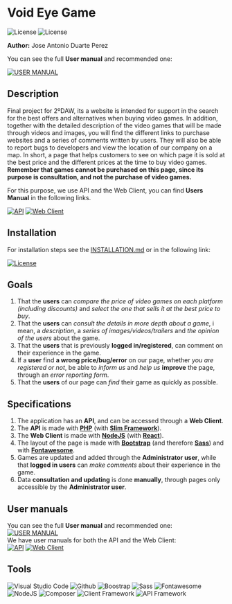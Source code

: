 # Void Eye Game
![License](https://img.shields.io/static/v1?label=License&message=MIT&color=green) ![License](https://img.shields.io/static/v1?label=Tags&message=1.0.1&color=yellow)

**Author:** Jose Antonio Duarte Perez

You can see the full **User manual** and recommended one:

[![USER MANUAL](https://img.shields.io/static/v1?label=See&message=User%20manual&color=informational&style=for-the-badge)](./docs/manuals/UserManual.md)

## Description
Final project for 2ºDAW, its a website is intended for support in the search for the best offers and alternatives when buying video games. In addition, together with the detailed description of the video games that will be made through videos and images, you will find the different links to purchase websites and a series of comments written by users. They will also be able to report bugs to developers and view the location of our company on a map. In short, a page that helps customers to see on which page it is sold at the best price and the different prices at the time to buy video games. **Remember that games cannot be purchased on this page, since its purpose is consultation, and not the purchase of video games.**

For this purpose, we use API and the Web Client, you can find **Users Manual** in the following links.

[![API](https://img.shields.io/static/v1?label=See&message=API&color=informational&style=for-the-badge)](void-eye-games-api) [![Web Client](https://img.shields.io/static/v1?label=See&message=Web%20Client&color=informational&style=for-the-badge)](void-eye-games-client)

## Installation
For installation steps see the [INSTALLATION.md](INSTALLATION.md) or in the following link:

[![License](https://img.shields.io/static/v1?label=Review&message=Installation&color=orange&style=for-the-badge)](INSTALLATION.md)

## Goals
1. That the **users** can *compare the price of video games on each platform (including discounts)* and *select the one that sells it at the best price to buy*.
2. That the **users** can *consult the details in more depth about a game*, i mean, a *description*, a *series of images/videos/trailers* and *the opinion of the users* about the game.
3. That the **users** that is previously **logged in/registered**, can comment on their experience in the game.
4. If a **user** find **a wrong price/bug/error** on our page, whether *you are registered or not*, be able to *inform us* and *help us* **improve** the page, through an *error reporting form*.
5. That the **users** of our page can *find* their game as quickly as possible.

## Specifications
1. The application has an **API**, and can be accessed through a **Web Client**.
2. The **API** is made with **[PHP](https://www.php.net/)** (with **[Slim Framework](https://www.slimframework.com/)**).
3. The **Web Client** is made with **[NodeJS](https://nodejs.org/es/)** (with **[React](https://es.reactjs.org/)**).
4. The layout of the page is made with **[Bootstrap](https://getbootstrap.com/)** (and therefore **[Sass](https://sass-lang.com/)**) and with **[Fontawesome](https://fontawesome.com/)**.
5. Games are updated and added through the **Administrator user**, while that **logged in users** can *make comments* about their experience in the game.
6. Data **consultation and updating** is done **manually**, through pages only accessible by the **Administrator user**.

## User manuals
You can see the full **User manual** and recommended one:<br/>
[![USER MANUAL](https://img.shields.io/static/v1?label=See&message=User%20manual&color=informational&style=for-the-badge)](./docs/manuals/UserManual.md)<br/>
We have user manuals for both the API and the Web Client:<br/> [![API](https://img.shields.io/static/v1?label=See&message=API&color=informational&style=for-the-badge)](void-eye-games-api) [![Web Client](https://img.shields.io/static/v1?label=See&message=Web%20Client&color=informational&style=for-the-badge)](void-eye-games-client)

## Tools

![Visual Studio Code](https://img.shields.io/static/v1?label=IDE&message=Visual%20Studio%20Code&color=034987) ![Github](https://img.shields.io/static/v1?label=Version%20control&message=Github&color=24292f) ![Boostrap](https://img.shields.io/static/v1?label=Styles&message=Boostrap&color=4c0bce) ![Sass](https://img.shields.io/static/v1?label=Styles&message=Sass&color=ea7afb) ![Fontawesome](https://img.shields.io/static/v1?label=Styles&message=Fontawesome&color=74c0fc) ![NodeJS](https://img.shields.io/static/v1?label=Client%20Runtime%20Environment&message=NodeJS&color=039f00) ![Composer](https://img.shields.io/static/v1?label=API%20Runtime%20Environment&message=Composer&color=e77922) ![Client Framework](https://img.shields.io/static/v1?label=Client%20Framework&message=React&color=25dfca) ![API Framework](https://img.shields.io/static/v1?label=API%20Framework&message=Slim%20Framework&color=719E40)
